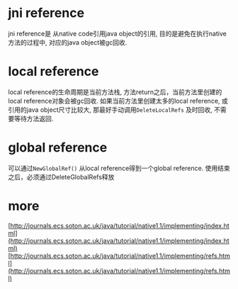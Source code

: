 

# jni reference

  jni reference是 从native code引用java object的引用, 目的是避免在执行native方法的过程中, 对应的java object被gc回收.

# local reference  
  local reference的生命周期是当前方法栈, 方法return之后，当前方法里创建的local reference对象会被gc回收.
  如果当前方法里创建太多的local reference, 或引用的java object尺寸比较大, 那最好手动调用`DeleteLocalRefs` 及时回收, 不需要等待方法返回.

# global reference

   可以通过`NewGlobalRef()` 从local reference得到一个global reference. 使用结束之后，必须通过DeleteGlobalRefs释放

# more

  [http://journals.ecs.soton.ac.uk/java/tutorial/native1.1/implementing/index.html](http://journals.ecs.soton.ac.uk/java/tutorial/native1.1/implementing/index.html)
  [http://journals.ecs.soton.ac.uk/java/tutorial/native1.1/implementing/refs.html](http://journals.ecs.soton.ac.uk/java/tutorial/native1.1/implementing/refs.html)
